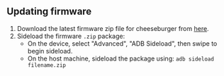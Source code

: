 ## Updating firmware

1. Download the latest firmware zip file for cheeseburger from [here](https://sourceforge.net/projects/cheeseburgerdumplings/files/16.0/cheeseburger/firmware/).
3. Sideload the firmware `.zip` package:
    * On the device, select "Advanced", "ADB Sideload", then swipe to begin sideload.
    * On the host machine, sideload the package using: `adb sideload filename.zip`
